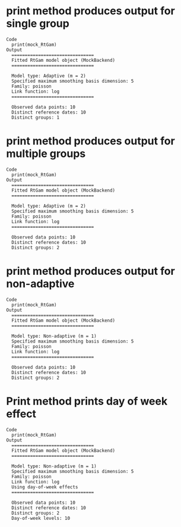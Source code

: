 # print method produces output for single group

    Code
      print(mock_RtGam)
    Output
      ===============================
      Fitted RtGam model object (MockBackend)
      ===============================
      
      Model type: Adaptive (m = 2)
      Specified maximum smoothing basis dimension: 5 
      Family: poisson 
      Link function: log
      ===============================
      
      Observed data points: 10
      Distinct reference dates: 10
      Distinct groups: 1
      

# print method produces output for multiple groups

    Code
      print(mock_RtGam)
    Output
      ===============================
      Fitted RtGam model object (MockBackend)
      ===============================
      
      Model type: Adaptive (m = 2)
      Specified maximum smoothing basis dimension: 5 
      Family: poisson 
      Link function: log
      ===============================
      
      Observed data points: 10
      Distinct reference dates: 10
      Distinct groups: 2
      

# print method produces output for non-adaptive

    Code
      print(mock_RtGam)
    Output
      ===============================
      Fitted RtGam model object (MockBackend)
      ===============================
      
      Model type: Non-adaptive (m = 1)
      Specified maximum smoothing basis dimension: 5 
      Family: poisson 
      Link function: log
      ===============================
      
      Observed data points: 10
      Distinct reference dates: 10
      Distinct groups: 2
      

# Print method prints day of week effect

    Code
      print(mock_RtGam)
    Output
      ===============================
      Fitted RtGam model object (MockBackend)
      ===============================
      
      Model type: Non-adaptive (m = 1)
      Specified maximum smoothing basis dimension: 5 
      Family: poisson 
      Link function: log
      Using day-of-week effects
      ===============================
      
      Observed data points: 10
      Distinct reference dates: 10
      Distinct groups: 2
      Day-of-week levels: 10
      

